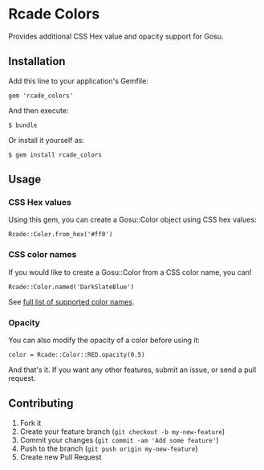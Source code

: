 # Rcade Colors

Provides additional CSS Hex value and opacity support for Gosu.

## Installation

Add this line to your application's Gemfile:

    gem 'rcade_colors'

And then execute:

    $ bundle

Or install it yourself as:

    $ gem install rcade_colors

## Usage

### CSS Hex values

Using this gem, you can create a Gosu::Color object using CSS hex values:

    Rcade::Color.from_hex('#ff0')

### CSS color names

If you would like to create a Gosu::Color from a CSS color name, you can!

    Rcade::Color.named('DarkSlateBlue')

See [full list of supported color names](https://github.com/halostatue/color/blob/master/lib/color/rgb-colors.rb).

### Opacity

You can also modify the opacity of a color before using it:

    color = Rcade::Color::RED.opacity(0.5)

And that's it. If you want any other features, submit an issue, or send a pull request.

## Contributing

1. Fork it
2. Create your feature branch (`git checkout -b my-new-feature`)
3. Commit your changes (`git commit -am 'Add some feature'`)
4. Push to the branch (`git push origin my-new-feature`)
5. Create new Pull Request

